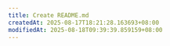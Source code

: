 ```yaml
---
title: Create README.md
createdAt: 2025-08-17T18:21:28.163693+08:00
modifiedAt: 2025-08-18T09:39:39.859159+08:00
---
```



